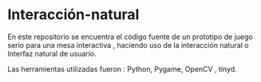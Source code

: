 # Interacción-natural
En este repositorio se encuentra el código fuente de un prototipo de juego serio para una mesa interactiva , haciendo uso de la interacción natural o Interfaz natural de usuario. 

Las herramientas utilizadas fueron : Python, Pygame, OpenCV , tinyd.
